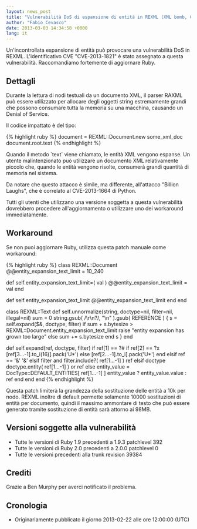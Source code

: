 ```yaml
---
layout: news_post
title: "Vulnerabilità DoS di espansione di entità in REXML (XML bomb, CVE-2013-1821)"
author: "Fabio Cevasco"
date: 2013-03-03 14:34:58 +0000
lang: it
---
```


Un\'incontrollata espansione di entità può provocare una vulnerabilità
DoS in REXML. L\'identificativo CVE \"CVE-2013-1821\" è stato assegnato
a questa vulnerabilità. Raccomandiamo fortemente di aggiornare Ruby.

## Dettagli

Durante la lettura di nodi testuali da un documento XML, il parser RAXML
può essere utilizzato per allocare degli oggetti string estremamente
grandi che possono consumare tutta la memoria su una macchina, causando
un Denial of Service.

Il codice impattato è del tipo:

{% highlight ruby %}
document = REXML::Document.new some_xml_doc
document.root.text
{% endhighlight %}

Quando il metodo \`text\` viene chiamato, le entità XML vengono espanse.
Un utente malintenzionato può utilizzare un documento XML relativamente
piccolo che, quando le entità vengono risolte, consumerà grandi quantità
di memoria nel sistema.

Da notare che questo attacco è simile, ma differente, all\'attacco
\"Billion Laughs\", che è correlato al CVE-2013-1664 di Python.

Tutti gli utenti che utilizzano una versione soggetta a questa
vulnerabilità dovrebbero procedere all\'aggiornamento o utilizzare uno
dei workaround immediatamente.

## Workaround

Se non puoi aggiornare Ruby, utilizza questa patch manuale come
workaround:

{% highlight ruby %}
class REXML::Document
  @@entity_expansion_text_limit = 10_240

  def self.entity_expansion_text_limit=( val )
    @@entity_expansion_text_limit = val
  end

  def self.entity_expansion_text_limit
    @@entity_expansion_text_limit
  end
end

class REXML::Text
  def self.unnormalize(string, doctype=nil, filter=nil, illegal=nil)
    sum = 0
    string.gsub( /\r\n?/, "\n" ).gsub( REFERENCE ) {
      s = self.expand($&, doctype, filter)
      if sum + s.bytesize > REXML::Document.entity_expansion_text_limit
        raise "entity expansion has grown too large"
      else
        sum += s.bytesize
      end
      s
    }
  end

  def self.expand(ref, doctype, filter)
    if ref[1] == ?#
      if ref[2] == ?x
        [ref[3...-1].to_i(16)].pack('U*')
      else
        [ref[2...-1].to_i].pack('U*')
      end
    elsif ref == '&amp;'
      '&'
    elsif filter and filter.include?( ref[1...-1] )
      ref
    elsif doctype
      doctype.entity( ref[1...-1] ) or ref
    else
      entity_value = DocType::DEFAULT_ENTITIES[ ref[1...-1] ]
      entity_value ? entity_value.value : ref
    end
  end
end
{% endhighlight %}

Questa patch limiterà la grandezza della sostituzione delle entità a 10k
per nodo. REXML inoltre di default permette solamente 10000 sostituzioni
di entità per documento, quindi il massimo ammontare di testo che può
essere generato tramite sostituzione di entità sarà attorno ai 98MB.

## Versioni soggette alla vulnerabilità

* Tutte le versioni di Ruby 1.9 precedenti a 1.9.3 patchlevel 392
* Tutte le versioni di Ruby 2.0 precedenti a 2.0.0 patchlevel 0
* Tutte le versioni precedenti alla trunk revision 39384

## Crediti

Grazie a Ben Murphy per averci notificato il problema.

## Cronologia

* Originariamente pubblicato il giorno 2013-02-22 alle ore 12:00:00
  (UTC)
